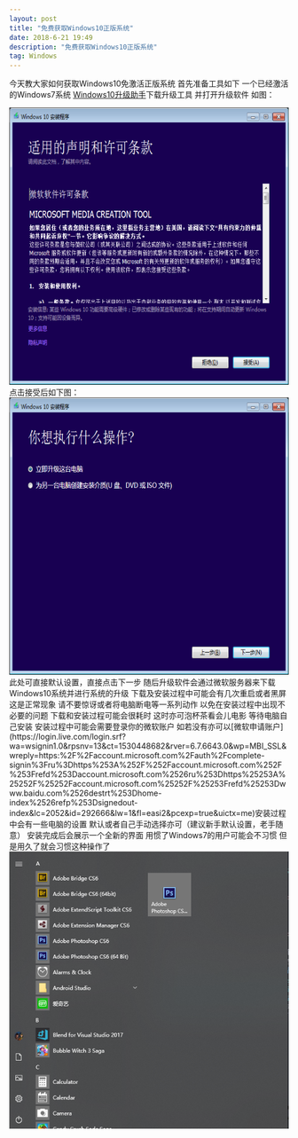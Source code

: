 ```yaml
---
layout: post
title: "免费获取Windows10正版系统"
date: 2018-6-21 19:49
description: "免费获取Windows10正版系统"
tag: Windows
---
```


今天教大家如何获取Windows10免激活正版系统  首先准备工具如下 一个已经激活的Windows7系统    [Windows10升级助手](https://www.microsoft.com/zh-cn/software-download/windows10?OCID=WIP_r_Win10_Body_AddPC)下载升级工具 并打开升级软件
如图：
<div align="center">
<img src="/images/image/0000.png" height="500" width="561"/>
</div>
点击接受后如下图：
<div align="center">
<img src="/images/image/0001.png" height="500" width="561"/>
</div>
此处可直接默认设置，直接点击下一步 随后升级软件会通过微软服务器来下载Windows10系统并进行系统的升级  下载及安装过程中可能会有几次重启或者黑屏  这是正常现象 请不要惊讶或者将电脑断电等一系列动作 以免在安装过程中出现不必要的问题 下载和安装过程可能会很耗时 这时亦可泡杯茶看会儿电影  等待电脑自己安装  安装过程中可能会需要登录你的微软账户  如若没有亦可以[微软申请账户](https://login.live.com/login.srf?wa=wsignin1.0&rpsnv=13&ct=1530448682&rver=6.7.6643.0&wp=MBI_SSL&wreply=https:%2F%2Faccount.microsoft.com%2Fauth%2Fcomplete-signin%3Fru%3Dhttps%253A%252F%252Faccount.microsoft.com%252F%253Frefd%253Daccount.microsoft.com%2526ru%253Dhttps%25253A%25252F%25252Faccount.microsoft.com%25252F%25253Frefd%25253Dwww.baidu.com%2526destrt%253Dhome-index%2526refp%253Dsignedout-index&lc=2052&id=292666&lw=1&fl=easi2&pcexp=true&uictx=me)安装过程中会有一些电脑的设置  默认或者自己手动选择亦可（建议新手默认设置，老手随意）  安装完成后会展示一个全新的界面  用惯了Windows7的用户可能会不习惯 但是用久了就会习惯这种操作了
<div align="center">
<img src="/images/image/0002.png" height="500" width="561"/>
</div>
